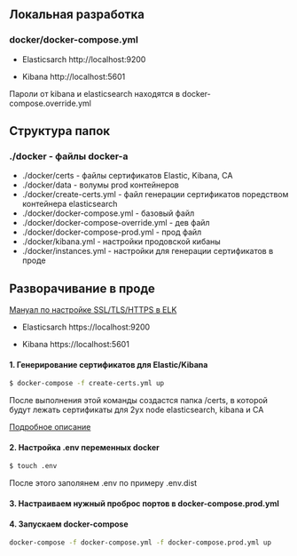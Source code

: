 ## Локальная разработка
### docker/docker-compose.yml
* Elasticsarch
http://localhost:9200

* Kibana
http://localhost:5601

Пароли от kibana  и elasticsearch находятся в docker-compose.override.yml

## Структура папок
### ./docker - файлы docker-a
* ./docker/certs - файлы сертификатов Elastic, Kibana, CA
* ./docker/data - волумы prod контейнеров
* ./docker/create-certs.yml - файл генерации сертификатов поредством контейнера elasticsearch
* ./docker/docker-compose.yml - базовый файл 
* ./docker/docker-compose-override.yml - дев файл 
* ./docker/docker-compose-prod.yml - прод файл
* ./docker/kibana.yml - настройки продовской кибаны
* ./docker/instances.yml - настройки для генерации сертификатов в проде 

## Разворачивание в проде
[Мануал по настройке SSL/TLS/HTTPS в ELK](https://www.elastic.co/blog/configuring-ssl-tls-and-https-to-secure-elasticsearch-kibana-beats-and-logstash)

* Elasticsarch
https://localhost:9200

* Kibana
https://localhost:5601

#### 1. Генерирование сертификатов для Elastic/Kibana

```bash
$ docker-compose -f create-certs.yml up
```

После выполнения этой команды создастся папка /certs, в которой будут лежать сертификаты для 2ух node elasticsearch, kibana и CA

[Подробное описание](https://www.elastic.co/guide/en/elasticsearch/reference/current/configuring-tls-docker.html)

#### 2. Настройка .env переменных docker

```bash
$ touch .env
```

После этого заполянем .env по примеру .env.dist

#### 3. Настраиваем нужный проброс портов в docker-compose.prod.yml

#### 4. Запускаем docker-compose

```bash
docker-compose -f docker-compose.yml -f docker-compose.prod.yml up
```
